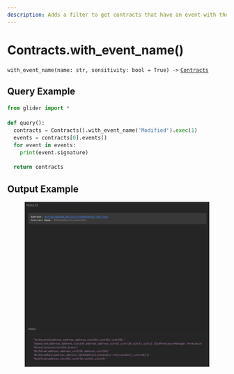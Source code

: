 ```yaml
---
description: Adds a filter to get contracts that have an event with the given name.
---
```


# Contracts.with\_event\_name()

`with_event_name(name: str, sensitivity: bool = True) ->` [`Contracts`](./)

## Query Example

```python
from glider import *

def query():
  contracts = Contracts().with_event_name('Modified').exec(1)
  events = contracts[0].events()
  for event in events:
    print(event.signature)

  return contracts
```

## Output Example

<figure><img src="../../.gitbook/assets/image (1) (1) (1) (1) (1) (1) (1) (1) (1) (1) (1) (1) (1) (1) (1).png" alt=""><figcaption></figcaption></figure>
